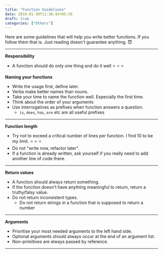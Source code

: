 ```yaml
---
title: "Function Guidelines"
date: 2018-01-30T11:38:43+05:30
draft: true
categories: ["Others"]
---
```


Here are some guidelines that will help you write better functions. If you follow them that is. Just reading doesn't guarantee anything. :smiling_imp:

----

**Responsibility**

* A function should do only one thing and do it well :star: :star: :star:


**Naming your functions**

* Write the usage first, define later.
* Verbs make better names than nouns.
* Take your time to name the function well. Especially the first time.
* Think about the order of your arguments
* Use interrogatives as prefixes when function answers a question.
    * `is`, `does`, `has`, `are` etc are all useful prefixes

----

**Function length**

* Try not to exceed a critical number of lines per function. I find 10 to be my limit. :star: :star: :star:
* Do not "write now, refactor later".
* If a function is already written, ask yourself if you really need to add another line of code there.

----

**Return values**

* A function should always return something.
* If the function doesn't have anything meaningful to return, return a truthy/falsy value.
* Do not return inconsistent types.
    * Do not return strings in a function that is supposed to return a number

----

**Arguments**

* Prioritise your most needed arguments to the left hand side.
* Optional arguments should always occur at the end of an argument list.
* Non-primitives are always passed by reference.

----
